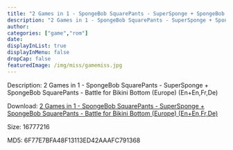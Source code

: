 ```yaml
---
title: "2 Games in 1 - SpongeBob SquarePants - SuperSponge + SpongeBob SquarePants - Battle for Bikini Bottom (Europe) (En+En,Fr,De)"
description: "2 Games in 1 - SpongeBob SquarePants - SuperSponge + SpongeBob SquarePants - Battle for Bikini Bottom (Europe) (En+En,Fr,De)"
author: 
categories: ["game","rom"]
date: 
displayInList: true
displayInMenu: false
dropCap: false
featuredImage: /img/miss/gamemiss.jpg
---
```


Description: 2 Games in 1 - SpongeBob SquarePants - SuperSponge + SpongeBob SquarePants - Battle for Bikini Bottom (Europe) (En+En,Fr,De)

Download: <a style="text-decoration:underline;" href="https://mega.nz/#!iOAEXSyQ!E8LzI9_cvx_yTHiyjYEtijUbat6AkVxGbiF32bK-bco" target = "_blank" rel = "nofollow" > 2 Games in 1 - SpongeBob SquarePants - SuperSponge + SpongeBob SquarePants - Battle for Bikini Bottom (Europe) (En+En,Fr,De)</a>

Size: 16777216

MD5: 6F77E7BFA48F13113ED42AAAFC791368

